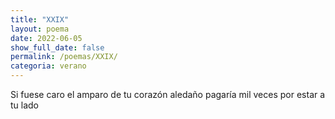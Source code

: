 ```yaml
---
title: "XXIX"
layout: poema
date: 2022-06-05
show_full_date: false
permalink: /poemas/XXIX/
categoria: verano
---
```

Si fuese caro el amparo
de tu corazón aledaño
pagaría mil veces
por estar a tu lado
